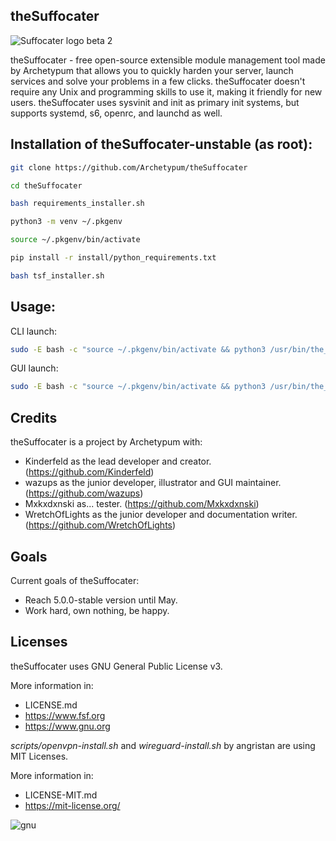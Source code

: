 ## theSuffocater  
![Suffocater logo beta 2](https://github.com/user-attachments/assets/51422160-c33c-4515-b628-dbabb2c877ce)

theSuffocater - free open-source extensible module management tool made by
Archetypum that allows you to quickly harden your server, launch services and solve your problems
in a few clicks. theSuffocater doesn't require any Unix and programming skills
to use it, making it friendly for new users. 
theSuffocater uses sysvinit and init as primary init systems,
but supports systemd, s6, openrc, and launchd as well. 

## Installation of theSuffocater-unstable (as root):

```bash
git clone https://github.com/Archetypum/theSuffocater
```

```bash
cd theSuffocater
```

```bash
bash requirements_installer.sh
```

```bash
python3 -m venv ~/.pkgenv
```

```bash
source ~/.pkgenv/bin/activate
```

```bash
pip install -r install/python_requirements.txt
```

```bash
bash tsf_installer.sh
```

## Usage:

CLI launch:

```bash
sudo -E bash -c "source ~/.pkgenv/bin/activate && python3 /usr/bin/the_carcass_cli.py"
```

GUI launch:

```bash
sudo -E bash -c "source ~/.pkgenv/bin/activate && python3 /usr/bin/the_carcass_gui.py"
```

## Credits

theSuffocater is a project by Archetypum with:
 - Kinderfeld as the lead developer and creator.
(https://github.com/Kinderfeld)
 - wazups as the junior developer, illustrator and GUI maintainer.
(https://github.com/wazups)
 - Mxkxdxnski as... tester.
(https://github.com/Mxkxdxnski)
 - WretchOfLights as the junior developer and documentation writer.
(https://github.com/WretchOfLights)

## Goals

Current goals of theSuffocater:
- Reach 5.0.0-stable version until May.
- Work hard, own nothing, be happy.

## Licenses

theSuffocater uses GNU General Public License v3. 

More information in:

- LICENSE.md
- https://www.fsf.org
- https://www.gnu.org

_scripts/openvpn-install.sh_ and _wireguard-install.sh_ by angristan are using MIT Licenses.

More information in:

- LICENSE-MIT.md
- https://mit-license.org/

![gnu](https://github.com/user-attachments/assets/66935a97-374f-4dbc-9f1c-428070fda139)
